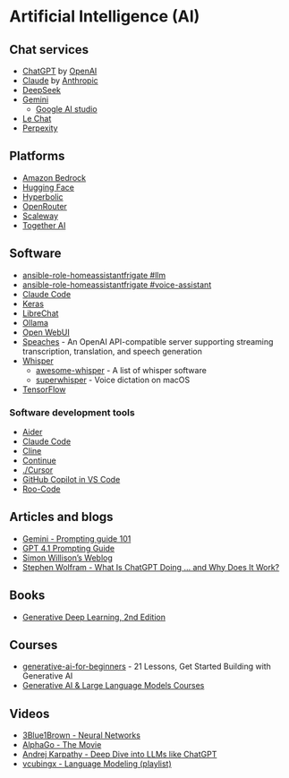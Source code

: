 # Artificial Intelligence (AI)

## Chat services

* [ChatGPT](https://chatgpt.com/) by [OpenAI](https://openai.com/)
* [Claude](https://claude.ai/new) by [Anthropic](https://www.anthropic.com/)
* [DeepSeek](https://chat.deepseek.com)
* [Gemini](https://gemini.google.com/)
  * [Google AI studio](https://aistudio.google.com/prompts/new_chat)
* [Le Chat](https://chat.mistral.ai/chat)
* [Perpexity](https://www.perplexity.ai/)

## Platforms

* [Amazon Bedrock](https://aws.amazon.com/bedrock/)
* [Hugging Face](https://huggingface.co/)
* [Hyperbolic](https://hyperbolic.xyz/)
* [OpenRouter](https://openrouter.ai/)
* [Scaleway](https://www.scaleway.com/)
* [Together AI](https://www.together.ai/)

## Software

* [ansible-role-homeassistantfrigate #llm](https://github.com/andornaut/ansible-ctrl/tree/master/roles/homeassistant-frigate#llm)
* [ansible-role-homeassistantfrigate #voice-assistant](https://github.com/andornaut/ansible-ctrl/tree/master/roles/homeassistant-frigate#voice-assistant)
* [Claude Code](https://github.com/anthropics/claude-code)
* [Keras](https://keras.io/)
* [LibreChat](https://www.librechat.ai/)
* [Ollama](https://ollama.com/)
* [Open WebUI](https://openwebui.com/)
* [Speaches](https://speaches.ai/) - An OpenAI API-compatible server supporting streaming transcription, translation, and speech generation
* [Whisper](https://openai.com/index/whisper/)
    * [awesome-whisper](https://github.com/sindresorhus/awesome-whisper) - A list of whisper software
    * [superwhisper](https://superwhisper.com/) - Voice dictation on macOS
* [TensorFlow](https://www.tensorflow.org/)

### Software development tools

* [Aider](https://aider.chat/)
* [Claude Code](https://docs.anthropic.com/en/docs/agents-and-tools/claude-code/overview)
* [Cline](https://github.com/cline/cline)
* [Continue](https://www.continue.dev/)
* [./Cursor](./cursor.md)
* [GitHub Copilot in VS Code](https://code.visualstudio.com/docs/copilot/overview)
* [Roo-Code](https://github.com/RooVetGit/Roo-Code)

## Articles and blogs

* [Gemini - Prompting guide 101](https://services.google.com/fh/files/misc/gemini-for-google-workspace-prompting-guide-101.pdf)
* [GPT 4.1 Prompting Guide](https://cookbook.openai.com/examples/gpt4-1_prompting_guide)
* [Simon Willison’s Weblog](https://simonwillison.net/2025/Mar/11/using-llms-for-code/)
* [Stephen Wolfram - What Is ChatGPT Doing … and Why Does It Work?](https://writings.stephenwolfram.com/2023/02/what-is-chatgpt-doing-and-why-does-it-work/)

## Books

* [Generative Deep Learning, 2nd Edition](https://www.oreilly.com/library/view/generative-deep-learning/9781098134174/)
 
## Courses

* [generative-ai-for-beginners](https://github.com/microsoft/generative-ai-for-beginners) - 21 Lessons, Get Started Building with Generative AI
* [Generative AI & Large Language Models Courses](https://learn.activeloop.ai/)

## Videos

* [3Blue1Brown - Neural Networks](https://www.3blue1brown.com/topics/neural-networks)
* [AlphaGo - The Movie](https://youtu.be/WXuK6gekU1Y?si=EuLOmjwqvATUdL2T)
* [Andrej Karpathy - Deep Dive into LLMs like ChatGPT](https://www.youtube.com/watch?v=7xTGNNLPyMI)
* [vcubingx - Language Modeling (playlist)](https://www.youtube.com/watch?v=1il-s4mgNdI&list=PLyPKqVSnetmELS_I3FRfXZRKAxV5HB9fc)
